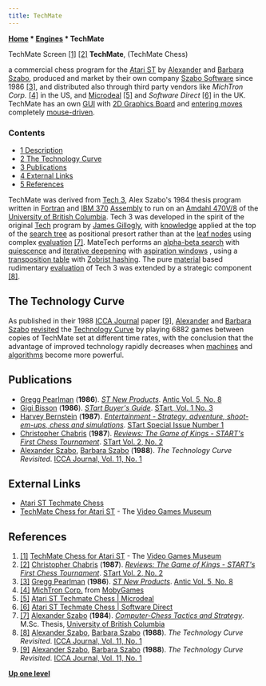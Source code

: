 ```yaml
---
title: TechMate
---
```

**[Home](Home "Home") \* [Engines](Engines "Engines") \* TechMate**



 [](https://www.video-games-museum.com/en/game/TechMate-Chess/54/3/18693) TechMate Screen <a id="cite-note-1" href="#cite-ref-1">[1]</a> <a id="cite-note-2" href="#cite-ref-2">[2]</a> 
**TechMate**, (TechMate Chess)  

a commercial chess program for the [Atari ST](Atari_ST "Atari ST") by [Alexander](Alexander_Szabo "Alexander Szabo") and [Barbara Szabo](Barbara_Szabo "Barbara Szabo"), 
produced and market by their own company [Szabo Software](Szabo_Software "Szabo Software") since 1986 <a id="cite-note-3" href="#cite-ref-3">[3]</a>, 
and distributed also through third party vendors like *MichTron Corp.* <a id="cite-note-4" href="#cite-ref-4">[4]</a> in the US, 
and [Microdeal](https://en.wikipedia.org/wiki/Microdeal) <a id="cite-note-5" href="#cite-ref-5">[5]</a> and *Software Direct* <a id="cite-note-6" href="#cite-ref-6">[6]</a> in the UK. 
TechMate has an own [GUI](GUI "GUI") with [2D Graphics Board](2D_Graphics_Board "2D Graphics Board") and [entering moves](Entering_Moves "Entering Moves") completely [mouse-driven](https://en.wikipedia.org/wiki/Mouse_%28computing%29). 



### Contents


* [1 Description](#description)
* [2 The Technology Curve](#the-technology-curve)
* [3 Publications](#publications)
* [4 External Links](#external-links)
* [5 References](#references)






TechMate was derived from [Tech 3](Tech#Tech3 "Tech"), Alex Szabo's 1984 thesis program written in [Fortran](Fortran "Fortran") and [IBM 370](IBM_370 "IBM 370") [Assembly](Assembly "Assembly") to run on an [Amdahl 470V/8](Amdahl_470 "Amdahl 470") of the [University of British Columbia](https://en.wikipedia.org/wiki/University_of_British_Columbia). 
Tech 3 was developed in the spirit of the original [Tech](Tech "Tech") program by [James Gillogly](James_Gillogly "James Gillogly"), with [knowledge](Knowledge "Knowledge") applied at the top of the [search tree](Search_Tree "Search Tree") as positional presort rather than at the [leaf nodes](Leaf_Node "Leaf Node") using complex [evaluation](Evaluation "Evaluation")
<a id="cite-note-7" href="#cite-ref-7">[7]</a>.
MateTech performs an [alpha-beta search](Alpha-Beta "Alpha-Beta") with [quiescence](Quiescence_Search "Quiescence Search") and [iterative deepening](Iterative_Deepening "Iterative Deepening") with [aspiration windows](Aspiration_Windows "Aspiration Windows") , using a [transposition table](Transposition_Table "Transposition Table") with [Zobrist hashing](Zobrist_Hashing "Zobrist Hashing"). 
The pure [material](Material "Material") based rudimentary [evaluation](Evaluation "Evaluation") of Tech 3 was extended by a strategic component <a id="cite-note-8" href="#cite-ref-8">[8]</a>.




## The Technology Curve


As published in their 1988 [ICCA Journal](ICGA_Journal "ICGA Journal") paper <a id="cite-note-9" href="#cite-ref-9">[9]</a>, [Alexander](Alexander_Szabo "Alexander Szabo") and [Barbara Szabo](Barbara_Szabo "Barbara Szabo") [revisited](Alexander_Szabo#TechnologyCurveRevisted "Alexander Szabo") the [Technology Curve](Alexander_Szabo#TechnologyCurve "Alexander Szabo") by playing 6882 games between copies of TechMate set at different time rates, with the conclusion that the advantage of improved technology rapidly decreases when [machines](Hardware "Hardware") and [algorithms](Algorithms "Algorithms") become more powerful. 



## Publications


* [Gregg Pearlman](https://www.linkedin.com/in/greggpearlman) (**1986**). *[ST New Products](https://www.atarimagazines.com/v5n8/STNewProducts.html)*. [Antic Vol. 5, No. 8](https://www.atarimagazines.com/index/?issue=v5n8)
* [Gigi Bisson](https://www.atarimagazines.com/index/index.php?author=Gigi+Bisson&mag=antic) (**1986**). *[STart Buyer's Guide](https://www.atarimagazines.com/startv1n3/STBuyersGuide.html)*. [STart, Vol. 1 No. 3](https://www.atarimagazines.com/index/?issue=startv1n3)
* [Harvey Bernstein](https://www.atarimagazines.com/index/index.php?author=Harvey+Bernstein&mag=antic) (**1987**). *[Entertainment - Strategy, adventure, shoot-em-ups, chess and simulations](https://www.atarimagazines.com/startspe1/entertainment.html)*. [STart Special Issue Number 1](https://www.atarimagazines.com/index/?issue=startspe1)
* [Christopher Chabris](Christopher_Chabris "Christopher Chabris") (**1987**). *[Reviews: The Game of Kings - START's First Chess Tournament](https://www.atarimagazines.com/startv2n2/chess.html)*. [STart Vol. 2, No. 2](https://www.atarimagazines.com/index/?issue=startv2n2)
* [Alexander Szabo](Alexander_Szabo "Alexander Szabo"), [Barbara Szabo](Barbara_Szabo "Barbara Szabo") (**1988**). *The Technology Curve Revisited*. [ICCA Journal, Vol. 11, No. 1](ICGA_Journal#11_1 "ICGA Journal")


## External Links


* [Atari ST Techmate Chess](http://www.atarimania.com/game-atari-st-techmate-chess_10488.html)
* [TechMate Chess for Atari ST](https://www.video-games-museum.com/en/game/TechMate-Chess/54/3/18693) - The [Video Games Museum](https://en.wikipedia.org/wiki/Video_Game_Museum)


## References


1. <a id="cite-ref-1" href="#cite-note-1">[1]</a> [TechMate Chess for Atari ST](https://www.video-games-museum.com/en/game/TechMate-Chess/54/3/18693) - The [Video Games Museum](https://en.wikipedia.org/wiki/Video_Game_Museum)
2. <a id="cite-ref-2" href="#cite-note-2">[2]</a> [Christopher Chabris](Christopher_Chabris "Christopher Chabris") (**1987**). *[Reviews: The Game of Kings - START's First Chess Tournament](https://www.atarimagazines.com/startv2n2/chess.html)*. [STart Vol. 2, No. 2](https://www.atarimagazines.com/index/?issue=startv2n2)
3. <a id="cite-ref-3" href="#cite-note-3">[3]</a> [Gregg Pearlman](https://www.linkedin.com/in/greggpearlman) (**1986**). *[ST New Products](https://www.atarimagazines.com/v5n8/STNewProducts.html)*. [Antic Vol. 5, No. 8](https://www.atarimagazines.com/index/?issue=v5n8)
4. <a id="cite-ref-4" href="#cite-note-4">[4]</a> [MichTron Corp.](https://www.mobygames.com/company/michtron-corp) from [MobyGames](https://en.wikipedia.org/wiki/MobyGames)
5. <a id="cite-ref-5" href="#cite-note-5">[5]</a> [Atari ST Techmate Chess | Microdeal](http://www.atarimania.com/game-atari-st-techmate-chess_25424.html)
6. <a id="cite-ref-6" href="#cite-note-6">[6]</a> [Atari ST Techmate Chess | Software Direct](http://www.atarimania.com/game-atari-st-techmate-chess_26892.html)
7. <a id="cite-ref-7" href="#cite-note-7">[7]</a> [Alexander Szabo](Alexander_Szabo "Alexander Szabo") (**1984**). *[Computer-Chess Tactics and Strategy](https://open.library.ubc.ca/cIRcle/collections/ubctheses/831/items/1.0051870)*. M.Sc. Thesis, [University of British Columbia](https://en.wikipedia.org/wiki/University_of_British_Columbia)
8. <a id="cite-ref-8" href="#cite-note-8">[8]</a> [Alexander Szabo](Alexander_Szabo "Alexander Szabo"), [Barbara Szabo](Barbara_Szabo "Barbara Szabo") (**1988**). *The Technology Curve Revisited*. [ICCA Journal, Vol. 11, No. 1](ICGA_Journal#11_1 "ICGA Journal")
9. <a id="cite-ref-9" href="#cite-note-9">[9]</a> [Alexander Szabo](Alexander_Szabo "Alexander Szabo"), [Barbara Szabo](Barbara_Szabo "Barbara Szabo") (**1988**). *The Technology Curve Revisited*. [ICCA Journal, Vol. 11, No. 1](ICGA_Journal#11_1 "ICGA Journal")

**[Up one level](Engines "Engines")**







 
